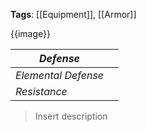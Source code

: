 **Tags**: [[Equipment]], [[Armor]]

{{image}}


| *Defense*           |     |
| ------------------- | --- |
| *Elemental Defense* |     |
| *Resistance*        |     |

> Insert description